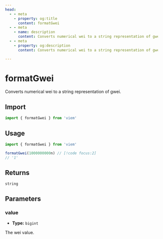 ```yaml
---
head:
  - - meta
    - property: og:title
      content: formatGwei
  - - meta
    - name: description
      content: Converts numerical wei to a string representation of gwei.
  - - meta
    - property: og:description
      content: Converts numerical wei to a string representation of gwei.

---
```


# formatGwei

Converts numerical wei to a string representation of gwei.

## Import

```ts
import { formatGwei } from 'viem'
```

## Usage

```ts
import { formatGwei } from 'viem'

formatGwei(1000000000n) // [!code focus:2]
// '1'
```

## Returns

`string`

## Parameters

### value

- **Type:** `bigint`

The wei value.

